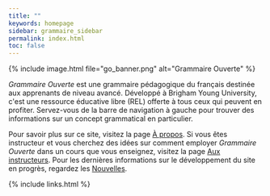 ```yaml
---
title: ""
keywords: homepage
sidebar: grammaire_sidebar
permalink: index.html
toc: false
---
```


{% include image.html file="go_banner.png" alt="Grammaire Ouverte" %}

*Grammaire Ouverte* est une grammaire pédagogique du français destinée aux apprenants de niveau avancé. Développé à Brigham Young University, c'est une ressource éducative libre (REL) offerte à tous ceux qui peuvent en profiter. Servez-vous de la barre de navigation à gauche pour trouver des informations sur un concept grammatical en particulier. 

Pour savoir plus sur ce site, visitez la page [À propos](/accueil_àpropos.html). Si vous êtes instructeur et vous cherchez des idées sur comment employer *Grammaire Ouverte* dans un cours que vous enseignez, visitez la page [Aux instructeurs](/accueil_instructeurs.html). Pour les dernières informations sur le développement du site en progrès, regardez les [Nouvelles](/nouvelles.html). 

{% include links.html %}
